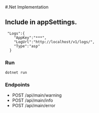 #.Net Implementation

## Include in appSettings.
```
 "Logs":{
    "AppKey":"***",
    "LogUrl":"http://localhost/v1/logs/",
    "Type":"asp"
  }
```

### Run
```
dotnet run
```

### Endpoints

* POST /api/main/warning
* POST /api/main/info
* POST /api/main/error


